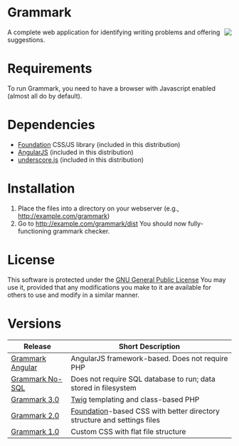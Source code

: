 Grammark
========
<img src="https://github.com/markfullmer/grammark/blob/master/img/screenshot1.png" align="right" />
A complete web application for identifying writing problems and offering suggestions.

Requirements
============
To run Grammark, you need to have a browser with Javascript enabled (almost all do by default).

Dependencies
============
- [Foundation](http://foundation.zurb.com/) CSS/JS library (included in this distribution)
- [AngularJS](https://angularjs.org/) (included in this distribution)
- [underscore.js](http://underscorejs.org/) (included in this distribution)

Installation
============
1. Place the files into a directory on your webserver (e.g., http://example.com/grammark)
2. Go to http://example.com/grammark/dist You should now fully-functioning grammark checker.

License
=======
This software is protected under the [GNU General Public License](http://www.gnu.org/licenses/gpl.html)
You may use it, provided that any modifications you make to it are available for
others to use and modify in a similar manner.

Versions
========
Release       | Short Description
------------- | -------------
[Grammark Angular](https://github.com/markfullmer/grammark/tree/angular)  | AngularJS framework-based. Does not require PHP
[Grammark No-SQL](https://github.com/markfullmer/grammark/tree/No-SQL)  | Does not require SQL database to run; data stored in filesystem
[Grammark 3.0](https://github.com/markfullmer/grammark/tree/Version-3)  | [Twig](http://twig.sensiolabs.org/) templating and class-based PHP
[Grammark 2.0](https://github.com/markfullmer/grammark/tree/Version-2)  | [Foundation](http://foundation.zurb.com/)-based CSS with better directory structure and settings files
[Grammark 1.0](https://github.com/markfullmer/grammark/tree/Version-1)  | Custom CSS with flat file structure

